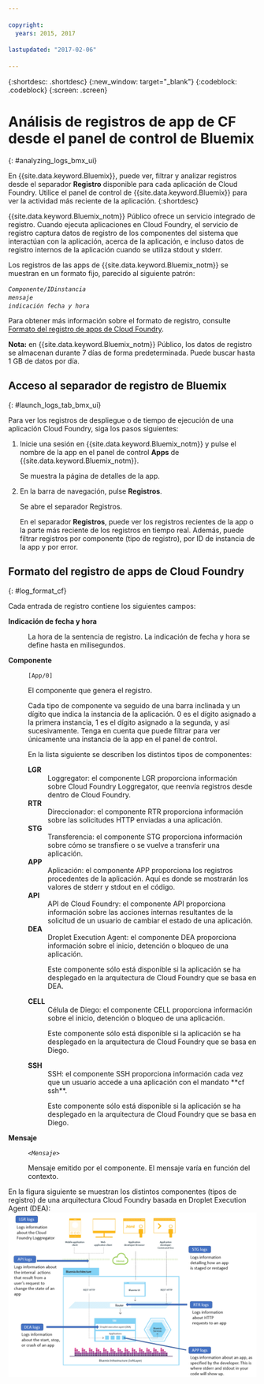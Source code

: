 ```yaml
---

copyright:
  years: 2015, 2017

lastupdated: "2017-02-06"

---
```



{:shortdesc: .shortdesc}
{:new_window: target="_blank"}
{:codeblock: .codeblock}
{:screen: .screen}

# Análisis de registros de app de CF desde el panel de control de Bluemix
{: #analyzing_logs_bmx_ui}

En {{site.data.keyword.Bluemix}}, puede ver, filtrar y analizar registros desde el separador **Registro** disponible para cada aplicación de Cloud Foundry. Utilice el panel de control de {{site.data.keyword.Bluemix}} para ver la actividad más reciente de la aplicación.
{:shortdesc}

{{site.data.keyword.Bluemix_notm}} Público ofrece un servicio integrado de registro. Cuando ejecuta aplicaciones en Cloud Foundry, el servicio de registro captura datos de registro de los componentes del sistema que interactúan con la aplicación, acerca de la aplicación, e incluso datos de registro internos de la aplicación cuando se utiliza stdout y stderr.

Los registros de las apps de {{site.data.keyword.Bluemix_notm}} se muestran en un formato fijo, parecido al siguiente patrón:

<code><var class="keyword varname">Componente</var>/<var class="keyword varname">IDinstancia</var>     <var class="keyword varname">mensaje</var>     <var class="keyword varname">indicación fecha y hora</var></code>
   
Para obtener más información sobre el formato de registro, consulte [Formato del registro de apps de Cloud Foundry](logging_view_dashboard.html#log_format_cf).

**Nota:** en {{site.data.keyword.Bluemix_notm}} Público, los datos de registro se almacenan durante 7 días de forma predeterminada. Puede buscar hasta 1 GB de datos por día.



##  Acceso al separador de registro de Bluemix
{: #launch_logs_tab_bmx_ui}

Para ver los registros de despliegue o de tiempo de ejecución de una aplicación Cloud Foundry, siga los pasos siguientes:

1. Inicie una sesión en {{site.data.keyword.Bluemix_notm}} y pulse el nombre de la app en el panel de control **Apps** de {{site.data.keyword.Bluemix_notm}}. 

    Se muestra la página de detalles de la app.
    
2. En la barra de navegación, pulse **Registros**.

    Se abre el separador Registros. 
    
    En el separador **Registros**, puede ver los registros recientes de la app o la parte más reciente de los registros en tiempo real. Además, puede filtrar registros por componente (tipo de registro), por ID de instancia de la app y por error.



## Formato del registro de apps de Cloud Foundry
{: #log_format_cf}

Cada entrada de registro contiene los siguientes campos: 

<dl>
<dt><strong>Indicación de fecha y hora</strong></dt>
<dd>
<p>La hora de la sentencia de registro. La indicación de fecha y hora se define hasta en milisegundos.</p>
</dd>

<dt><strong>Componente</strong></dt>
<dd>
<pre class="pre screen"><code>[App/0]</code></pre>
<p>El componente que genera el registro. </p>
<p>Cada tipo de componente va seguido de una barra inclinada y un dígito que indica la instancia de la aplicación. 0 es el dígito asignado a la primera instancia, 1 es el dígito asignado a la segunda, y así sucesivamente. Tenga en cuenta que puede filtrar para ver únicamente una instancia de la app en el panel de control.</p>
<p>En la lista siguiente se describen los distintos tipos de componentes:</p>

<dl>
<dt><strong>LGR</strong></dt>
<dd>Loggregator: el componente LGR proporciona información sobre Cloud Foundry Loggregator, que reenvía registros desde dentro de Cloud Foundry.</dd>

<dt><strong>RTR</strong></dt>
<dd>Direccionador: el componente RTR proporciona información sobre las solicitudes HTTP enviadas a una aplicación.</dd>

<dt><strong>STG</strong></dt>
<dd>Transferencia: el componente STG proporciona información sobre cómo se transfiere o se vuelve a transferir una aplicación.</dd>

<dt><strong>APP</strong></dt>
<dd>Aplicación: el componente APP proporciona los registros procedentes de la aplicación. Aquí es donde se mostrarán los valores de stderr y stdout en el código.
</dd>

<dt><strong>API</strong></dt>
<dd>API de Cloud Foundry: el componente API proporciona información sobre las acciones internas resultantes de la solicitud de un usuario de cambiar el estado de una aplicación.</dd>

<dt><strong>DEA</strong></dt>
<dd>Droplet Execution Agent: el componente DEA proporciona información sobre el inicio, detención o bloqueo de una aplicación. 
<p>Este componente sólo está disponible si la aplicación se ha desplegado en la arquitectura de Cloud Foundry que se basa en DEA.</p></dd>

<dt><strong>CELL</strong></dt>
<dd>Célula de Diego: el componente CELL proporciona información sobre el inicio, detención o bloqueo de una aplicación. 
<p>Este componente sólo está disponible si la aplicación se ha desplegado en la arquitectura de Cloud Foundry que se basa en Diego.</p></dd>

<dt><strong>SSH</strong></dt>
<dd>SSH: el componente SSH proporciona información cada vez que un usuario accede a una aplicación con el mandato **cf ssh**. 
<p>Este componente sólo está disponible si la aplicación se ha desplegado en la arquitectura de Cloud Foundry que se basa en Diego.</p></dd>

</dl>
</dd>

<dt><strong>Mensaje</strong></dt>
<dd>
<pre class="pre screen"><code>&lt;<var class="keyword varname">Mensaje</var>&gt;</code></pre>
<p>Mensaje emitido por el componente. El mensaje varía en función del contexto.</p>
</dd>
</dl>

En la figura siguiente se muestran los distintos componentes (tipos de registro) de una arquitectura Cloud Foundry basada en Droplet Execution Agent (DEA):
![Tipos de registro de una arquitectura DEA.](images/logging_F1.png "Components in a Cloud Foundry architecture that is based on the Droplet Execution Agent.")




